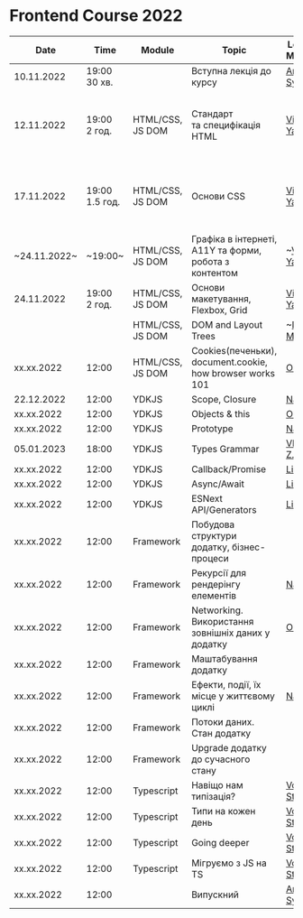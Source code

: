 # Frontend Course 2022

| Date | Time | Module | Topic | Lecturer / Moderator | Summary | Slides | Video | Home task |
| --- | --- | --- | --- | --- | --- | --- | --- | --- |
10.11.2022|19:00<br>30 хв.| |Вступна лекція до курсу|[Artem Sychov](https://github.com/suchov)|||[Вступна лекція до курсу](https://youtu.be/9JKC0qw9JUQ) (2022)|–
12.11.2022|19:00<br>2 год.|HTML/CSS, JS DOM|Стандарт та специфікація HTML|[Viktor Yakubiv](https://github.com/viktor-yakubiv)|[Конспект специфікації HTML](https://viktor-yakubiv.github.io/slides/html.html)|[Слайди по HTML](https://viktor-yakubiv.github.io/slides/html.html?view=presentation)|[В. Якубів: Станадарт і специфікація HTML](https://youtu.be/DriWt09EmEw) (2022)<br><br>[О. Островний: HTML/CSS](https://youtu.be/xogSwtgiEJ0) (2021, 0:00:00–1:19:32)|[Форма замовлення](tasks/html-form.md)
17.11.2022|19:00<br>1.5 год.|HTML/CSS, JS DOM|Основи CSS|[Viktor Yakubiv](https://github.com/viktor-yakubiv)|[Основи CSS — конспект](notes/css.md)||[В. Якубів: Основи CSS](https://youtu.be/LDMr5UFtC6g) (2022)<br><br>[О. Островний: HTML/CSS](https://youtu.be/xogSwtgiEJ0?t=4772) (2021, 1:19:32–2:03:38)|[Форма замовлення](tasks/html-form.md)
~24.11.2022~|~19:00~|HTML/CSS, JS DOM|Графіка в інтернеті, А11Y та форми, робота з контентом|~[Viktor Yakubiv](https://github.com/viktor-yakubiv)~|[Базові рекомендації по доступності](notes/accessibility.md)||[О. Островний: Зображення, форми, доступність](https://www.youtube.com/watch?v=7Q7jEa5h3FY) (2021)|
24.11.2022|19:00<br>2 год.|HTML/CSS, JS DOM|Основи макетування, Flexbox, Grid|[Viktor Yakubiv](https://github.com/viktor-yakubiv)|[Деякі підходи до компонування](notes/layouts.md)||[О. Островний: HTML/CSS](https://youtu.be/xogSwtgiEJ0?t=7418) (2021, 2:03:38–2:54:46)|[Форма замовлення](tasks/html-form.md)
|||HTML/CSS, JS DOM|DOM and Layout Trees|~[Nastia M.](https://github.com/AMashoshyna)~|||[Х. Ландвитович: DOM](https://youtu.be/sSLSp7uz3Mo) (2021)|–
xx.xx.2022|12:00|HTML/CSS, JS DOM | Cookies(печеньки), document.cookie, how browser works 101|[Oleksii B.](https://github.com/Roophee)|||[Х. Ландвитович: Як працює браузер](https://www.youtube.com/watch?v=0l7ikOmdGGQ) (2021)|
22.12.2022|12:00|YDKJS|Scope, Closure|[Nastia M.](https://github.com/AMashoshyna)|||
xx.xx.2022|12:00|YDKJS|Objects & this|[Oleksii B.](https://github.com/Roophee)|||
xx.xx.2022|12:00|YDKJS|Prototype|[Nastia M.](https://github.com/AMashoshyna)|||
05.01.2023|18:00|YDKJS|Types Grammar|[Vladyslav Z.](https://github.com/what1s1ove)|||
xx.xx.2022|12:00|YDKJS|Callback/Promise|[Listochkin](https://github.com/listochkin)|||
xx.xx.2022|12:00|YDKJS|Async/Await|[Listochkin](https://github.com/listochkin)|||
xx.xx.2022|12:00|YDKJS|ESNext API/Generators|[Listochkin](https://github.com/listochkin)|||
xx.xx.2022|12:00|Framework|Побудова структури додатку, бізнес-процеси||||[Частина 1](https://www.youtube.com/watch?v=yrQFB0o9-7s&list=PLS8sEUxbfFY_eoMYj8tifTn83xv_VgnSd&index=26)|
xx.xx.2022|12:00|Framework|Рекурсії для рендерінгу елементів|[Nastia M.](https://github.com/AMashoshyna)|||
xx.xx.2022|12:00|Framework|Networking. Використання зовнішніх даних у додатку|[Oleksii B.](https://github.com/Roophee)|||[Частина 3](https://www.youtube.com/watch?v=Q27TVN3OUi8&list=PLS8sEUxbfFY_eoMYj8tifTn83xv_VgnSd&index=29); [Q&A сесія](https://www.youtube.com/watch?v=AU2YiSt6lR8&list=PLS8sEUxbfFY_eoMYj8tifTn83xv_VgnSd&index=30)|
xx.xx.2022|12:00|Framework|Маштабування додатку||||[Частина 4.1](https://www.youtube.com/watch?v=r375E7H6QeA&list=PLS8sEUxbfFY_eoMYj8tifTn83xv_VgnSd&index=31); [Частина 4.2](https://www.youtube.com/watch?v=IGXWKcJt2Fc&list=PLS8sEUxbfFY_eoMYj8tifTn83xv_VgnSd&index=32); [Q&A сесія](https://www.youtube.com/watch?v=Y418sgGslXU&list=PLS8sEUxbfFY_eoMYj8tifTn83xv_VgnSd&index=33); [AMA сесія](https://www.youtube.com/watch?v=JCp1HV2OqG4&list=PLS8sEUxbfFY_eoMYj8tifTn83xv_VgnSd&index=34)|
xx.xx.2022|12:00|Framework|Ефекти, події, їх місце у життєвому циклі|[Nastia M.](https://github.com/AMashoshyna)|||[Частина 5](https://www.youtube.com/watch?v=pw-I9SNLhcA&list=PLS8sEUxbfFY_eoMYj8tifTn83xv_VgnSd&index=35)|
xx.xx.2022|12:00|Framework|Потоки даних. Стан додатку||||[Частина 6](https://www.youtube.com/watch?v=iXv7KvOxKxU&list=PLS8sEUxbfFY_eoMYj8tifTn83xv_VgnSd&index=36); [Q&A сесія](https://www.youtube.com/watch?v=0hqdEfsDX60&list=PLS8sEUxbfFY_eoMYj8tifTn83xv_VgnSd&index=37)|
xx.xx.2022|12:00|Framework|Upgrade додатку до сучасного стану||||[Частина 7](https://www.youtube.com/watch?v=NsZvZxB7HQI&list=PLS8sEUxbfFY_eoMYj8tifTn83xv_VgnSd&index=38); [AMA сесія](https://www.youtube.com/watch?v=z0i8qEu12-c&list=PLS8sEUxbfFY_eoMYj8tifTn83xv_VgnSd&index=39)|
xx.xx.2022|12:00|Typescript|Навіщо нам типізація?|[Volodymyr Stelmakh](https://github.com/stelmakh)|||
xx.xx.2022|12:00|Typescript|Типи на кожен день|[Volodymyr Stelmakh](https://github.com/stelmakh)|||
xx.xx.2022|12:00|Typescript|Going deeper|[Volodymyr Stelmakh](https://github.com/stelmakh)|||
xx.xx.2022|12:00|Typescript|Мігруємо з JS на TS|[Volodymyr Stelmakh](https://github.com/stelmakh)|||
xx.xx.2022|12:00| |Випускний|[Artem Sychov](https://github.com/suchov)|||
